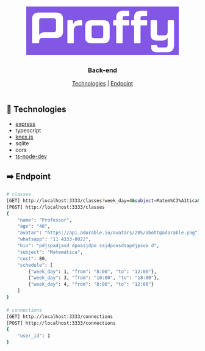 <h1 align="center">
  <img src="../web/src/assets/images/proffy.png" alt="ecoleta logo">
</h1>

<h3 align="center">
<strong>Back-end</strong>
</h3>

<p align="center">
  <a href="#space_invader-technologies">Technologies</a> |
  <a href="#arrow_right-endpoint">Endpoint</a>
  <br>
  <br>
</p>

## :space_invader: Technologies

- [express](http://expressjs.com/)
- typescript
- [knex.js](http://knexjs.org/)
- sqlite
- cors
- [ts-node-dev](https://github.com/whitecolor/ts-node-dev)

## :arrow_right: Endpoint

```bash
# classes
[GET] http://localhost:3333/classes?week_day=4&subject=Matem%C3%A1tica&time=11%3A00
[POST] http://localhost:3333/classes
{
	"name": "Professor",
	"age": "40",
	"avatar": "https://api.adorable.io/avatars/285/abott@adorable.png",
	"whatsapp": "11 4333-0022",
	"bio": "pdjspadjasd dpoasjdpo sajdpoasdsapdjpsoa d",
	"subject": "Matemática",
	"cost": 80,
	"schedule": [
		{"week_day": 1, "from": "8:00", "to": "12:00"},
		{"week_day": 3, "from": "10:00", "to": "18:00"},
		{"week_day": 4, "from": "8:00", "to": "12:00"}
	]
}

# connections
[GET] http://localhost:3333/connections
[POST] http://localhost:3333/connections
{
	"user_id": 1
}
```
